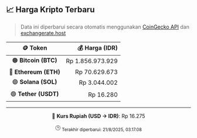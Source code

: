 

<!-- HARGA_KRIPTO -->
## 📈 Harga Kripto Terbaru

> Data ini diperbarui secara otomatis menggunakan [CoinGecko API](https://www.coingecko.com/) dan [exchangerate.host](https://exchangerate.host/)

<div align="center">

| 🪙 Token | 💰 Harga (IDR) |
|:------:|---------------:|
| 🟠 **Bitcoin (BTC)**   | Rp 1.856.973.929 |
| 🔵 **Ethereum (ETH)**  | Rp 70.629.673 |
| 🟣 **Solana (SOL)**    | Rp 3.044.002 |
| 🟢 **Tether (USDT)**   | Rp 16.280 |

---

💱 **Kurs Rupiah (USD → IDR)**: Rp 16.275

🕒 <sub>Terakhir diperbarui: 21/8/2025, 03.17.08</sub>

</div>
<!-- /HARGA_KRIPTO -->